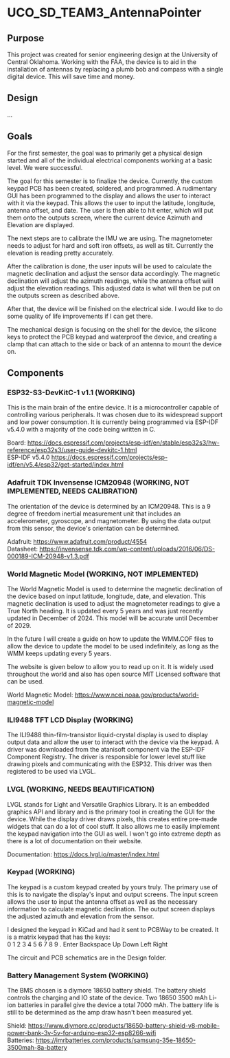 ﻿# UCO_SD_TEAM3_AntennaPointer

## Purpose
  This project was created for senior engineering design at the University of Central Oklahoma.
  Working with the FAA, the device is to aid in the installation of antennas by replacing
  a plumb bob and compass with a single digital device. This will save time and money.

## Design
  ...

## Goals
  For the first semester, the goal was to primarily get a physical design started and all of the individual electrical components working 
  at a basic level. We were successful.

  The goal for this semester is to finalize the device. Currently, the custom keypad PCB has been created, soldered, and programmed.
  A rudimentary GUI has been programmed to the display and allows the user to interact with it via the keypad. This allows
  the user to input the latitude, longitude, antenna offset, and date. The user is then able to hit enter, which will
  put them onto the outputs screen, where the current device Azimuth and Elevation are displayed.

  The next steps are to calibrate the IMU we are using. The magnetometer needs to adjust for hard and soft iron offsets, as well
  as tilt. Currently the elevation is reading pretty accurately.

  After the calibration is done, the user inputs will be used to calculate the magnetic declination and adjust the sensor data
  accordingly. The magnetic declination will adjust the azimuth readings, while the antenna offset wiill adjust the elevation readings.
  This adjusted data is what will then be put on the outputs screen as described above.

  After that, the device will be finished on the electrical side. I would like to do some quality of life improvements if I can get there.

  The mechanical design is focusing on the shell for the device, the silicone keys to protect the PCB keypad and waterproof the device,
  and creating a clamp that can attach to the side or back of an antenna to mount the device on.
  
## Components
### ESP32-S3-DevKitC-1 v1.1 (WORKING)
  This is the main brain of the entire device. It is a microcontroller capable of controlling
  various peripherals. It was chosen due to its widespread support and low power consumption.
  It is currently being programmed via ESP-IDF v5.4.0 with a majority of the code being written in C.

  Board:
  https://docs.espressif.com/projects/esp-idf/en/stable/esp32s3/hw-reference/esp32s3/user-guide-devkitc-1.html
  <br />
  ESP-IDF v5.4.0
  https://docs.espressif.com/projects/esp-idf/en/v5.4/esp32/get-started/index.html

### Adafruit TDK Invensense ICM20948 (WORKING, NOT IMPLEMENTED, NEEDS CALIBRATION)
  The orientation of the device is determined by an ICM20948. This is a 9 degree of freedom inertial
  measurement unit that includes an accelerometer, gyroscope, and magnetometer. By using the data
  output from this sensor, the device's orientation can be determined.

  Adafruit:
  https://www.adafruit.com/product/4554
  <br />
  Datasheet:
  https://invensense.tdk.com/wp-content/uploads/2016/06/DS-000189-ICM-20948-v1.3.pdf

### World Magnetic Model (WORKING, NOT IMPLEMENTED)
  The World Magnetic Model is used to determine the magnetic declination of the device based on
  input latitude, longitude, date, and elevation. This magnetic declination is used to adjust the
  magnetometer readings to give a True North heading. It is updated every 5 years and was just recently
  updated in December of 2024. This model will be accurate until December of 2029.

  In the future I will create a guide on how to update the WMM.COF files to allow the device to update
  the model to be used indefinitely, as long as the WMM keeps updating every 5 years.

  The website is given below to allow you to read up on it. It is widely used throughout the world
  and also has open source MIT Licensed software that can be used.

  World Magnetic Model:
  https://www.ncei.noaa.gov/products/world-magnetic-model

### ILI9488 TFT LCD Display (WORKING)
  The ILI9488 thin-film-transistor liquid-crystal display is used to display output data and allow
  the user to interact with the device via the keypad. A driver was downloaded from the atanisoft
  component via the ESP-IDF Component Registry. The driver is responsible for lower level stuff 
  like drawing pixels and communicating with the ESP32. This driver was then registered to be used via LVGL.
  
### LVGL (WORKING, NEEDS BEAUTIFICATION)
  LVGL stands for Light and Versatile Graphics Library. It is an embedded graphics API and library and is the 
  primary tool in creating the GUI for the device. While the display driver draws pixels, this creates entire 
  pre-made widgets that can do a lot of cool stuff. It also allows me to easily implement the keypad navigation
  into the GUI as well. I won't go into extreme depth as there is a lot of documentation on their website.

  Documentation:
  https://docs.lvgl.io/master/index.html


### Keypad (WORKING)
  The keypad is a custom keypad created by yours truly. The primary use of this is to navigate the 
  display's input and output screens. The input screen allows the user to input the antenna offset as well as the 
  necessary information to calculate magnetic declination. The output screen displays the adjusted azimuth
  and elevation from the sensor.

  I designed the keypad in KiCad and had it sent to PCBWay to be created. It is a matrix keypad that has the keys:
  <br />
  0 1 2 3 4 5 6 7 8 9 . Enter Backspace Up Down Left Right

  The circuit and PCB schematics are in the Design folder. 


### Battery Management System (WORKING)
  The BMS chosen is a diymore 18650 battery shield. The battery shield controls the charging and
  IO state of the device. Two 18650 3500 mAh Li-ion batteries in parallel give the device a total
  7000 mAh. The battery life is still to be determined as the amp draw hasn't been measured yet.

  Shield:
  https://www.diymore.cc/products/18650-battery-shield-v8-mobile-power-bank-3v-5v-for-arduino-esp32-esp8266-wifi
  <br />
  Batteries:
  https://imrbatteries.com/products/samsung-35e-18650-3500mah-8a-battery


